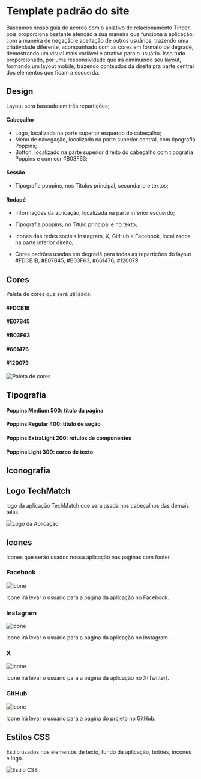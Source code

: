 # Template padrão do site

Baseamos nosso guia de acordo com o aplativo de relacionamento Tinder, pois proporciona bastante atenção a sua maneira que funciona a aplicação, com a maneira de negação e aceitação de outros usuários, trazendo uma criatividade diferente, acompanhado com as cores em formato de degradê, demostrando um visual mais variável e atrativo para o usuário.
Isso tudo proporcionado, por uma responsividade que irá diminuindo seu layout, formando um layout mobile, trazendo conteudos da direita pra parte central dos elementos que ficam a esquerda.

## Design

Layout sera baseado em três repartições;

#### Cabeçalho

- Logo, localizada na parte superior esquerdo do cabeçalho;
- Menu de navegação, localizado na parte superior central, com tipografia Poppins;
- Botton, localizado na parte superior direito do cabeçalho com tipografia Poppins e com cor #B03F63;

#### Sessão

- Tipografia poppins, nos Titulos principal, secundario e textos;

#### Rodapé

- Informações da aplicação, localizada na parte inferior esquerdo;
- Tipografia poppins, no Titulo principal e no texto;
- Icones das redes sociais Instagram, X, GitHub e Facebook, localizados na parte inferior direito;

- Cores padrões usadas em degradê para todas as repartições do layout #FDCB1B, #E07B45, #B03F63, #661476, #120079.

## Cores

Paleta de cores que será utilizada:

#### #FDCB1B

#### #E07B45

#### #B03F63

#### #661476

#### #120079

![Paleta de cores](img/paleta.png)

## Tipografia

#### Poppins Medium 500: título da página

#### Poppins Regular 400: título de seção

#### Poppins ExtraLight 200: rótulos de componentes

#### Poppins Light 300: corpo de texto

## Iconografia

## Logo TechMatch

logo da aplicação TechMatch que sera usada nos cabeçalhos das demais telas.

![Logo da Aplicação](img/LogoTechMatch1.png)

## Icones

Icones que serão usados nossa aplicação nas paginas com footer

### Facebook

![Icone](img/icone%20facebook.png)

Icone irá levar o usuário para a pagina da aplicação no Facebook.

### Instagram

![Icone](img/icone%20instagram.png)

Icone irá levar o usuário para a pagina da aplicação no Instagram.

### X

![Icone](img/icone%20twitter.png)

Icone irá levar o usuário para a pagina da aplicação no X(Twitter).

### GitHub

![Icone](img/icone%20GitHub.jpeg)

Icone irá levar o usuário para a pagina do projeto no GitHub.

## Estilos CSS

Estilo usados nos elementos de texto, fundo da aplicação, botões, incones e logo.

![Estilo CSS](img/codigopaint.png)
